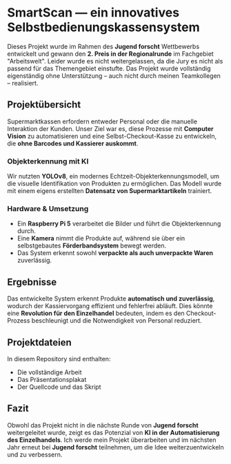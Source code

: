 # SmartScan — ein innovatives Selbstbedienungskassensystem

Dieses Projekt wurde im Rahmen des **Jugend forscht** Wettbewerbs entwickelt und gewann den **2. Preis in der Regionalrunde** im Fachgebiet "Arbeitswelt". Leider wurde es nicht weitergelassen, da die Jury es nicht als passend für das Themengebiet einstufte. Das Projekt wurde vollständig eigenständig ohne Unterstützung – auch nicht durch meinen Teamkollegen – realisiert.  

## Projektübersicht  

Supermarktkassen erfordern entweder Personal oder die manuelle Interaktion der Kunden. Unser Ziel war es, diese Prozesse mit **Computer Vision** zu automatisieren und eine Selbst-Checkout-Kasse zu entwickeln, die **ohne Barcodes und Kassierer auskommt**.  

### Objekterkennung mit KI  
Wir nutzten **YOLOv8**, ein modernes Echtzeit-Objekterkennungsmodell, um die visuelle Identifikation von Produkten zu ermöglichen. Das Modell wurde mit einem eigens erstellten **Datensatz von Supermarktartikeln** trainiert.  

### Hardware & Umsetzung  
- Ein **Raspberry Pi 5** verarbeitet die Bilder und führt die Objekterkennung durch.  
- Eine **Kamera** nimmt die Produkte auf, während sie über ein selbstgebautes **Förderbandsystem** bewegt werden.  
- Das System erkennt sowohl **verpackte als auch unverpackte Waren** zuverlässig.  

## Ergebnisse  

Das entwickelte System erkennt Produkte **automatisch und zuverlässig**, wodurch der Kassiervorgang effizient und fehlerfrei abläuft. Dies könnte eine **Revolution für den Einzelhandel** bedeuten, indem es den Checkout-Prozess beschleunigt und die Notwendigkeit von Personal reduziert.  

## Projektdateien  

In diesem Repository sind enthalten:  
- Die vollständige Arbeit  
- Das Präsentationsplakat  
- Der Quellcode und das Skript  

## Fazit  

Obwohl das Projekt nicht in die nächste Runde von **Jugend forscht** weitergeleitet wurde, zeigt es das Potenzial von **KI in der Automatisierung des Einzelhandels**. Ich werde mein Projekt überarbeiten und im nächsten Jahr erneut bei **Jugend forscht** teilnehmen, um die Idee weiterzuentwickeln und zu verbessern.  


